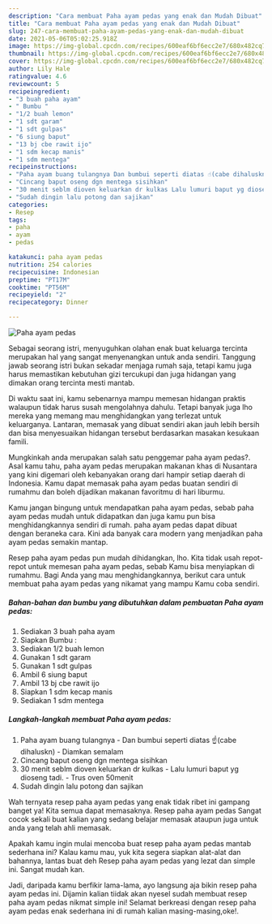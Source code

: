 ```yaml
---
description: "Cara membuat Paha ayam pedas yang enak dan Mudah Dibuat"
title: "Cara membuat Paha ayam pedas yang enak dan Mudah Dibuat"
slug: 247-cara-membuat-paha-ayam-pedas-yang-enak-dan-mudah-dibuat
date: 2021-05-06T05:02:25.918Z
image: https://img-global.cpcdn.com/recipes/600eaf6bf6ecc2e7/680x482cq70/paha-ayam-pedas-foto-resep-utama.jpg
thumbnail: https://img-global.cpcdn.com/recipes/600eaf6bf6ecc2e7/680x482cq70/paha-ayam-pedas-foto-resep-utama.jpg
cover: https://img-global.cpcdn.com/recipes/600eaf6bf6ecc2e7/680x482cq70/paha-ayam-pedas-foto-resep-utama.jpg
author: Lily Hale
ratingvalue: 4.6
reviewcount: 5
recipeingredient:
- "3 buah paha ayam"
- " Bumbu "
- "1/2 buah lemon"
- "1 sdt garam"
- "1 sdt gulpas"
- "6 siung baput"
- "13 bj cbe rawit ijo"
- "1 sdm kecap manis"
- "1 sdm mentega"
recipeinstructions:
- "Paha ayam buang tulangnya Dan bumbui seperti diatas ☝(cabe dihaluskn) Diamkan semalam"
- "Cincang baput oseng dgn mentega sisihkan"
- "30 menit seblm dioven keluarkan dr kulkas Lalu lumuri baput yg dioseng tadi. Trus oven 50menit"
- "Sudah dingin lalu potong dan sajikan"
categories:
- Resep
tags:
- paha
- ayam
- pedas

katakunci: paha ayam pedas 
nutrition: 254 calories
recipecuisine: Indonesian
preptime: "PT17M"
cooktime: "PT56M"
recipeyield: "2"
recipecategory: Dinner

---
```



![Paha ayam pedas](https://img-global.cpcdn.com/recipes/600eaf6bf6ecc2e7/680x482cq70/paha-ayam-pedas-foto-resep-utama.jpg)

Sebagai seorang istri, menyuguhkan olahan enak buat keluarga tercinta merupakan hal yang sangat menyenangkan untuk anda sendiri. Tanggung jawab seorang istri bukan sekadar menjaga rumah saja, tetapi kamu juga harus memastikan kebutuhan gizi tercukupi dan juga hidangan yang dimakan orang tercinta mesti mantab.

Di waktu  saat ini, kamu sebenarnya mampu memesan hidangan praktis walaupun tidak harus susah mengolahnya dahulu. Tetapi banyak juga lho mereka yang memang mau menghidangkan yang terlezat untuk keluarganya. Lantaran, memasak yang dibuat sendiri akan jauh lebih bersih dan bisa menyesuaikan hidangan tersebut berdasarkan masakan kesukaan famili. 



Mungkinkah anda merupakan salah satu penggemar paha ayam pedas?. Asal kamu tahu, paha ayam pedas merupakan makanan khas di Nusantara yang kini digemari oleh kebanyakan orang dari hampir setiap daerah di Indonesia. Kamu dapat memasak paha ayam pedas buatan sendiri di rumahmu dan boleh dijadikan makanan favoritmu di hari liburmu.

Kamu jangan bingung untuk mendapatkan paha ayam pedas, sebab paha ayam pedas mudah untuk didapatkan dan juga kamu pun bisa menghidangkannya sendiri di rumah. paha ayam pedas dapat dibuat dengan beraneka cara. Kini ada banyak cara modern yang menjadikan paha ayam pedas semakin mantap.

Resep paha ayam pedas pun mudah dihidangkan, lho. Kita tidak usah repot-repot untuk memesan paha ayam pedas, sebab Kamu bisa menyiapkan di rumahmu. Bagi Anda yang mau menghidangkannya, berikut cara untuk membuat paha ayam pedas yang nikamat yang mampu Kamu coba sendiri.

<!--inarticleads1-->

##### Bahan-bahan dan bumbu yang dibutuhkan dalam pembuatan Paha ayam pedas:

1. Sediakan 3 buah paha ayam
1. Siapkan  Bumbu :
1. Sediakan 1/2 buah lemon
1. Gunakan 1 sdt garam
1. Gunakan 1 sdt gulpas
1. Ambil 6 siung baput
1. Ambil 13 bj cbe rawit ijo
1. Siapkan 1 sdm kecap manis
1. Sediakan 1 sdm mentega




<!--inarticleads2-->

##### Langkah-langkah membuat Paha ayam pedas:

1. Paha ayam buang tulangnya - Dan bumbui seperti diatas ☝(cabe dihaluskn) - Diamkan semalam
1. Cincang baput oseng dgn mentega sisihkan
1. 30 menit seblm dioven keluarkan dr kulkas - Lalu lumuri baput yg dioseng tadi. - Trus oven 50menit
1. Sudah dingin lalu potong dan sajikan




Wah ternyata resep paha ayam pedas yang enak tidak ribet ini gampang banget ya! Kita semua dapat memasaknya. Resep paha ayam pedas Sangat cocok sekali buat kalian yang sedang belajar memasak ataupun juga untuk anda yang telah ahli memasak.

Apakah kamu ingin mulai mencoba buat resep paha ayam pedas mantab sederhana ini? Kalau kamu mau, yuk kita segera siapkan alat-alat dan bahannya, lantas buat deh Resep paha ayam pedas yang lezat dan simple ini. Sangat mudah kan. 

Jadi, daripada kamu berfikir lama-lama, ayo langsung aja bikin resep paha ayam pedas ini. Dijamin kalian tiidak akan nyesel sudah membuat resep paha ayam pedas nikmat simple ini! Selamat berkreasi dengan resep paha ayam pedas enak sederhana ini di rumah kalian masing-masing,oke!.

